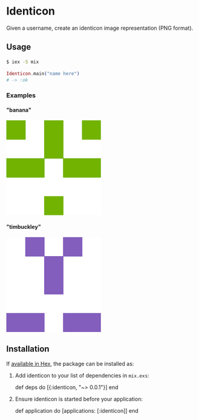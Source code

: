 # Identicon

Given a username, create an identicon image representation (PNG format).

## Usage
```sh
$ iex -S mix
```

```elixir
Identicon.main("name here")
# -> :ok
```

### Examples
#### "banana"
![banana](banana.png)


#### "timbuckley"
![timbuckley](timbuckley.png)

## Installation

If [available in Hex](https://hex.pm/docs/publish), the package can be installed as:

  1. Add identicon to your list of dependencies in `mix.exs`:

        def deps do
          [{:identicon, "~> 0.0.1"}]
        end

  2. Ensure identicon is started before your application:

        def application do
          [applications: [:identicon]]
        end
